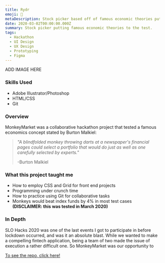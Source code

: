```yaml
---
title: Rydr
emoji: 🚗
metaDescription: Stock picker based off of famous economic theories put to the test.
date: 2020-03-02T00:00:00.000Z
summary: Stock picker putting famous economic theories to the test.
tags:
  - Hackathon
  - UI Design
  - UX Design
  - Prototyping
  - Figma
---
```


ADD IMAGE HERE

### Skills Used
  - Adobe Illustrator/Photoshop
  - HTML/CSS
  - Git

### Overview

MonkeyMarket was a collaborative hackathon project that tested a famous economics concept stated by Burton Malkiel:

>*"A blindfolded monkey throwing darts at a newspaper's financial pages could select a portfolio that would do just as well as one carefully selected by experts."*
>
>-Burton Malkiel


### What this project taught me

- How to employ CSS and Grid for front end projects
- Programming under crunch time
- How to practice using Git for collaborative tasks
- Monkeys would beat index funds by 4% in most test cases **(DISCLAIMER: this was tested in March 2020)**

### In Depth

SLO Hacks 2020 was one of the last events I got to participate in before lockdown occurred, and was it an absolute blast. While we wanted to make a compelling fintech application, being a team of two made the issue of execution a rather difficult one. So MonkeyMarket was our opportunity to 


 [To see the repo, click here!](https://github.com/rpremi12/MonkeyMarket)
